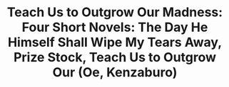 ---
"\uFEFFauthor_sort": Oe, Kenzaburo
authors: Kenzaburo Oe
comments: ''
cover: "/Users/Raman/Calibre Library/Kenzaburo Oe/Teach Us to Outgrow Our Madness_
  Four Short Novels_ The Day He Himself Shall Wipe My Tears Away (104)/cover.jpg"
formats: mobi
id: '104'
identifiers: ''
isbn: ''
languages: ''
library_name: Calibre Library
pubdate: '0101-01-01T09:00:00+09:00'
publisher: ''
rating: ''
series: ''
series_index: '1.0'
size: '456329'
tags: ''
timestamp: '0101-01-01T09:00:00+09:00'
title: 'Teach Us to Outgrow Our Madness: Four Short Novels: The Day He Himself Shall
  Wipe My Tears Away, Prize Stock, Teach Us to Outgrow Our (Oe, Kenzaburo)'
title_sort: 'Teach Us to Outgrow Our Madness: Four Short Novels: The Day He Himself
  Shall Wipe My Tears Away, Prize Stock, Teach Us to Outgrow Our (Oe, Kenzaburo)'
uuid: d3403346-7a6a-49bf-89d5-4875fe0fe95b
"#format": MOBI
layout: book
link: false
---